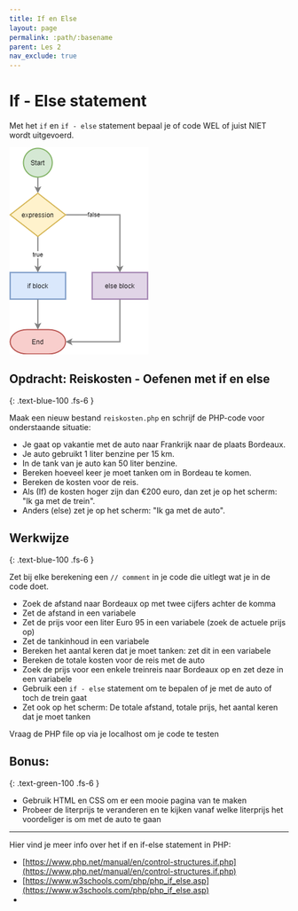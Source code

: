 ```yaml
---
title: If en Else
layout: page
permalink: :path/:basename
parent: Les 2
nav_exclude: true
---
```


# If - Else statement

Met het `if` en `if - else` statement bepaal je of code WEL of juist NIET wordt uitgevoerd.

![If-Else](images/if-else.png)

## Opdracht: Reiskosten - Oefenen met if en else 
{: .text-blue-100 .fs-6 }

Maak een nieuw bestand `reiskosten.php` en schrijf de PHP-code voor onderstaande situatie:

- Je gaat op vakantie met de auto naar Frankrijk naar de plaats Bordeaux.
- Je auto gebruikt 1 liter benzine per 15 km.
- In de tank van je auto kan 50 liter benzine.
- Bereken hoeveel keer je moet tanken om in Bordeau te komen.
- Bereken de kosten voor de reis.
- Als (If) de kosten hoger zijn dan €200 euro, dan zet je op het scherm: "Ik ga met de trein".
- Anders (else) zet je op het scherm: "Ik ga met de auto".

## Werkwijze
{: .text-blue-100 .fs-6 }

Zet bij elke berekening een `// comment` in je code die uitlegt wat je in de code doet.

- Zoek de afstand naar Bordeaux op met twee cijfers achter de komma
- Zet de afstand in een variabele
- Zet de prijs voor een liter Euro 95 in een variabele (zoek de actuele prijs op)
- Zet de tankinhoud in een variabele
- Bereken het aantal keren dat je moet tanken: zet dit in een variabele
- Bereken de totale kosten voor de reis met de auto
- Zoek de prijs voor een enkele treinreis naar Bordeaux op en zet deze in een variabele
- Gebruik een `if - else` statement om te bepalen of je met de auto of toch de trein gaat
- Zet ook op het scherm: De totale afstand, totale prijs, het aantal keren dat je moet tanken 

Vraag de PHP file op via je localhost om je code te testen

## Bonus:
{: .text-green-100 .fs-6 }

- Gebruik HTML en CSS om er een mooie pagina van te maken
- Probeer de literprijs te veranderen en te kijken vanaf welke literprijs het voordeliger is om met de auto te gaan

---

Hier vind je meer info over het if en if-else statement in PHP:
- [https://www.php.net/manual/en/control-structures.if.php](https://www.php.net/manual/en/control-structures.if.php)
- [https://www.w3schools.com/php/php_if_else.asp](https://www.w3schools.com/php/php_if_else.asp)
- 

